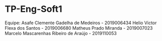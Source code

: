 # TP-Eng-Soft1

Equipe:
  Asafe Clemente Gadelha de Medeiros - 2019006434
  Helio Victor Flexa dos Santos - 2019006680
  Matheus Prado Miranda - 2019007023
  Marcelo Mascarenhas Ribeiro de Araújo - 2019110053

